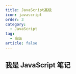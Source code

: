 ```yaml
---
title: JavaScript高级
icon: javascript
order: 3
category:
  - JavaScript
tag:
  - 高级
article: false
---
```


## 我是 JavaScript 笔记
